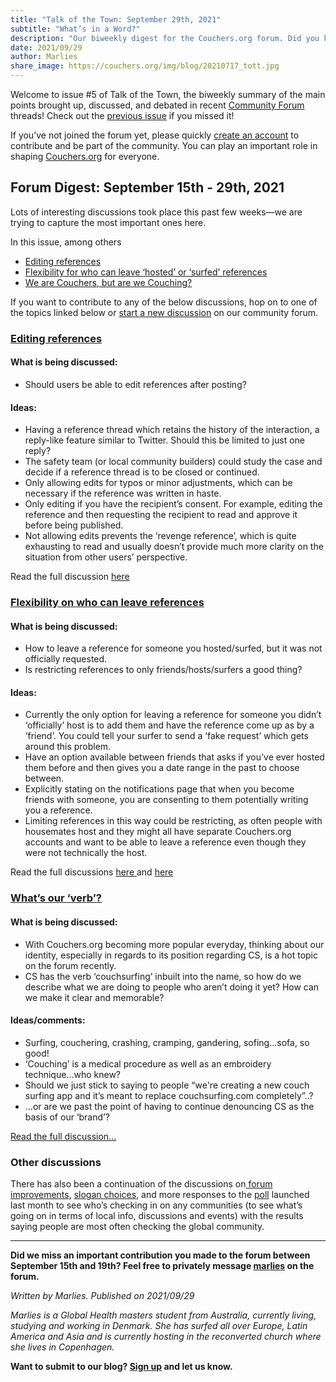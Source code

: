 ```yaml
---
title: "Talk of the Town: September 29th, 2021"
subtitle: "What’s in a Word?"
description: "Our biweekly digest for the Couchers.org forum. Did you know we have vibrant public discussions about couch surfing and the future of Couchers.org? Everyone is welcome to participate!"
date: 2021/09/29
author: Marlies
share_image: https://couchers.org/img/blog/20210717_tott.jpg
---
```


Welcome to issue #5 of Talk of the Town, the biweekly summary of the main points brought up, discussed, and debated in recent [Community Forum](https://community.couchers.org/) threads! Check out the [previous issue](https://couchers.org/blog/2021/08/25/talk-of-the-town/) if you missed it!

If you’ve not joined the forum yet, please quickly [create an account](https://community.couchers.org/) to contribute and be part of the community. You can play an important role in shaping [Couchers.org](https://app.couchers.org/) for everyone.



## **Forum Digest: September 15th - 29th, 2021**

Lots of interesting discussions took place this past few weeks—we are trying to capture the most important ones here. 

In this issue, among others



* [Editing references ](https://community.couchers.org/t/allow-references-to-be-edited/1495)
* [Flexibility for who can leave ‘hosted’ or ‘surfed’ references  ](https://community.couchers.org/t/flexibility-for-leaving-references/1539)
* [We are Couchers, but are we Couching?](https://community.couchers.org/t/we-are-couchers-but-are-we-couching/1516)

If you want to contribute to any of the below discussions, hop on to one of the topics linked below or [start a new discussion](https://community.couchers.org/) on our community forum. 


### **[Editing references](https://community.couchers.org/t/allow-references-to-be-edited/1495)**


#### **What is being discussed:**



* Should users be able to edit references after posting?


#### **Ideas:**



* Having a reference thread which retains the history of the interaction, a reply-like feature similar to Twitter. Should this be limited to just one reply?
* The safety team (or local community builders) could study the case and decide if a reference thread is to be closed or continued.
* Only allowing edits for typos or minor adjustments, which can be necessary if the reference was written in haste.
* Only editing if you have the recipient’s consent. For example, editing the reference and then requesting the recipient to read and approve it before being published.
* Not allowing edits prevents the ‘revenge reference’, which is quite exhausting to read and usually doesn’t provide much more clarity on the situation from other users’ perspective.

Read the full discussion [here](https://community.couchers.org/t/allow-references-to-be-edited/1495)


### **[Flexibility on who can leave references](https://community.couchers.org/t/flexibility-for-leaving-references/1539)**


#### **What is being discussed:**



* How to leave a reference for someone you hosted/surfed, but it was not officially requested.
* Is restricting references to only friends/hosts/surfers a good thing?


#### **Ideas:**



* Currently the only option for leaving a reference for someone you didn’t ‘officially’ host is to add them and have the reference come up as by a ‘friend’. You could tell your surfer to send a ‘fake request’ which gets around this problem.
* Have an option available between friends that asks if you’ve ever hosted them before and then gives you a date range in the past to choose between. 
* Explicitly stating on the notifications page that when you become friends with someone, you are consenting to them potentially writing you a reference.
* Limiting references in this way could be restricting, as often people with housemates host and they might all have separate Couchers.org accounts and want to be able to leave a reference even though they were not technically the host.

Read the full discussions [here ](https://community.couchers.org/t/flexibility-for-leaving-references/1539)and [here](https://community.couchers.org/t/avoid-bad-references-by-fake-accounts/1517) 


### **[What’s our ‘verb’?](https://community.couchers.org/t/we-are-couchers-but-are-we-couching/1516)**


#### **What is being discussed:**



* With Couchers.org becoming more popular everyday, thinking about our identity, especially in regards to its position regarding CS, is a hot topic on the forum recently.
* CS has the verb ‘couchsurfing’ inbuilt into the name, so how do we describe what we are doing to people who aren’t doing it yet? How can we make it clear and memorable?


#### **Ideas/comments:**



* Surfing, couchering, crashing, cramping, gandering, sofing...sofa, so good!
* ‘Couching’ is a medical procedure as well as an embroidery technique...who knew?
* Should we just stick to saying to people “we're creating a new couch surfing app and it’s meant to replace couchsurfing.com completely”..?
* ...or are we past the point of having to continue denouncing CS as the basis of our ‘brand’?

[Read the full discussion...](https://community.couchers.org/t/we-are-couchers-but-are-we-couching/1516)


### **Other discussions**

There has also been a continuation of the discussions on[ forum improvements](https://community.couchers.org/t/forum-improvements/1504), [slogan choices](https://community.couchers.org/t/slogan-for-couchers-org-any-suggestions/1432), and more responses to the [poll](https://community.couchers.org/t/poll-are-you-checking-in-on-any-communities/1462) launched last month to see who’s checking in on any communities (to see what’s going on in terms of local info, discussions and events) with the results saying people are most often checking the global community. 

---

**Did we miss an important contribution you made to the forum between September 15th and 19th? Feel free to privately message [marlies](https://community.couchers.org/u/marlies) on the forum.**

_Written by Marlies. Published on 2021/09/29_

_Marlies is a Global Health masters student from Australia, currently living, studying and working in Denmark. She has surfed all over Europe, Latin America and Asia and is currently hosting in the reconverted church where she lives in Copenhagen._

**Want to submit to our blog? [Sign up](/volunteer/) and let us know.**

